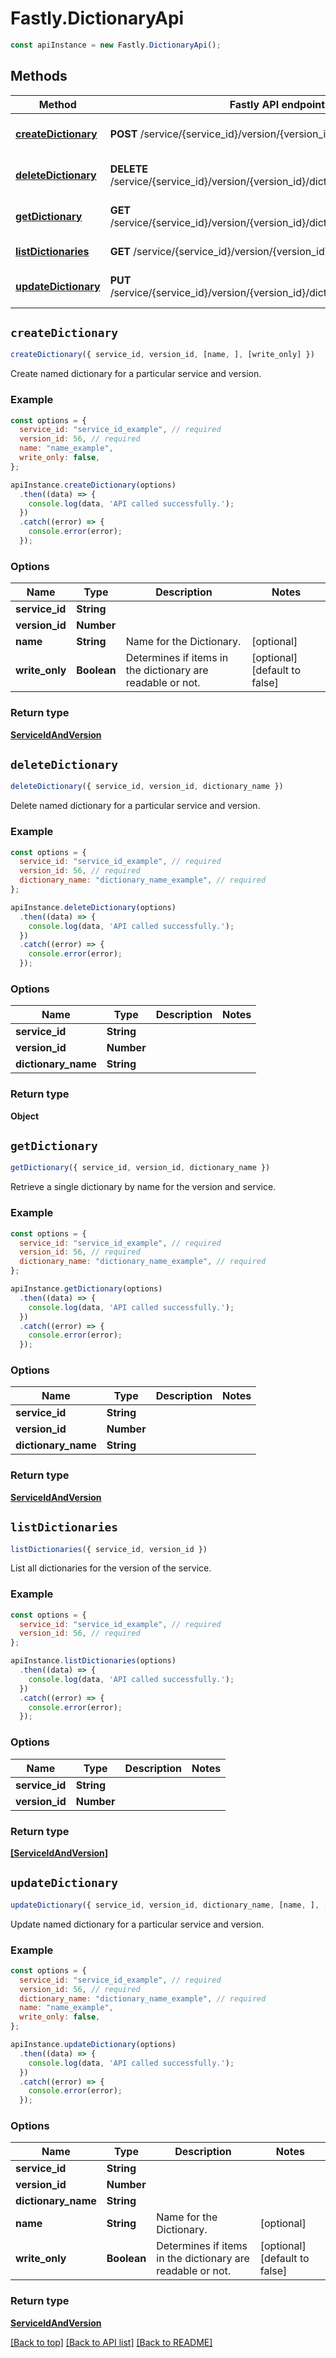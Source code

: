 # Fastly.DictionaryApi


```javascript
const apiInstance = new Fastly.DictionaryApi();
```
## Methods

Method | Fastly API endpoint | Description
------------- | ------------- | -------------
[**createDictionary**](DictionaryApi.md#createDictionary) | **POST** /service/{service_id}/version/{version_id}/dictionary | Create an edge dictionary
[**deleteDictionary**](DictionaryApi.md#deleteDictionary) | **DELETE** /service/{service_id}/version/{version_id}/dictionary/{dictionary_name} | Delete an edge dictionary
[**getDictionary**](DictionaryApi.md#getDictionary) | **GET** /service/{service_id}/version/{version_id}/dictionary/{dictionary_name} | Get an edge dictionary
[**listDictionaries**](DictionaryApi.md#listDictionaries) | **GET** /service/{service_id}/version/{version_id}/dictionary | List edge dictionaries
[**updateDictionary**](DictionaryApi.md#updateDictionary) | **PUT** /service/{service_id}/version/{version_id}/dictionary/{dictionary_name} | Update an edge dictionary



## `createDictionary`

```javascript
createDictionary({ service_id, version_id, [name, ], [write_only] })
```

Create named dictionary for a particular service and version.

### Example

```javascript
const options = {
  service_id: "service_id_example", // required
  version_id: 56, // required
  name: "name_example",
  write_only: false,
};

apiInstance.createDictionary(options)
  .then((data) => {
    console.log(data, 'API called successfully.');
  })
  .catch((error) => {
    console.error(error);
  });
```

### Options

Name | Type | Description  | Notes
------------- | ------------- | ------------- | -------------
**service_id** | **String** |  |
**version_id** | **Number** |  |
**name** | **String** | Name for the Dictionary. | [optional]
**write_only** | **Boolean** | Determines if items in the dictionary are readable or not. | [optional] [default to false]

### Return type

[**ServiceIdAndVersion**](ServiceIdAndVersion.md)


## `deleteDictionary`

```javascript
deleteDictionary({ service_id, version_id, dictionary_name })
```

Delete named dictionary for a particular service and version.

### Example

```javascript
const options = {
  service_id: "service_id_example", // required
  version_id: 56, // required
  dictionary_name: "dictionary_name_example", // required
};

apiInstance.deleteDictionary(options)
  .then((data) => {
    console.log(data, 'API called successfully.');
  })
  .catch((error) => {
    console.error(error);
  });
```

### Options

Name | Type | Description  | Notes
------------- | ------------- | ------------- | -------------
**service_id** | **String** |  |
**version_id** | **Number** |  |
**dictionary_name** | **String** |  |

### Return type

**Object**


## `getDictionary`

```javascript
getDictionary({ service_id, version_id, dictionary_name })
```

Retrieve a single dictionary by name for the version and service.

### Example

```javascript
const options = {
  service_id: "service_id_example", // required
  version_id: 56, // required
  dictionary_name: "dictionary_name_example", // required
};

apiInstance.getDictionary(options)
  .then((data) => {
    console.log(data, 'API called successfully.');
  })
  .catch((error) => {
    console.error(error);
  });
```

### Options

Name | Type | Description  | Notes
------------- | ------------- | ------------- | -------------
**service_id** | **String** |  |
**version_id** | **Number** |  |
**dictionary_name** | **String** |  |

### Return type

[**ServiceIdAndVersion**](ServiceIdAndVersion.md)


## `listDictionaries`

```javascript
listDictionaries({ service_id, version_id })
```

List all dictionaries for the version of the service.

### Example

```javascript
const options = {
  service_id: "service_id_example", // required
  version_id: 56, // required
};

apiInstance.listDictionaries(options)
  .then((data) => {
    console.log(data, 'API called successfully.');
  })
  .catch((error) => {
    console.error(error);
  });
```

### Options

Name | Type | Description  | Notes
------------- | ------------- | ------------- | -------------
**service_id** | **String** |  |
**version_id** | **Number** |  |

### Return type

[**[ServiceIdAndVersion]**](ServiceIdAndVersion.md)


## `updateDictionary`

```javascript
updateDictionary({ service_id, version_id, dictionary_name, [name, ], [write_only] })
```

Update named dictionary for a particular service and version.

### Example

```javascript
const options = {
  service_id: "service_id_example", // required
  version_id: 56, // required
  dictionary_name: "dictionary_name_example", // required
  name: "name_example",
  write_only: false,
};

apiInstance.updateDictionary(options)
  .then((data) => {
    console.log(data, 'API called successfully.');
  })
  .catch((error) => {
    console.error(error);
  });
```

### Options

Name | Type | Description  | Notes
------------- | ------------- | ------------- | -------------
**service_id** | **String** |  |
**version_id** | **Number** |  |
**dictionary_name** | **String** |  |
**name** | **String** | Name for the Dictionary. | [optional]
**write_only** | **Boolean** | Determines if items in the dictionary are readable or not. | [optional] [default to false]

### Return type

[**ServiceIdAndVersion**](ServiceIdAndVersion.md)


[[Back to top]](#) [[Back to API list]](../../README.md#endpoints)
[[Back to README]](../../README.md)
